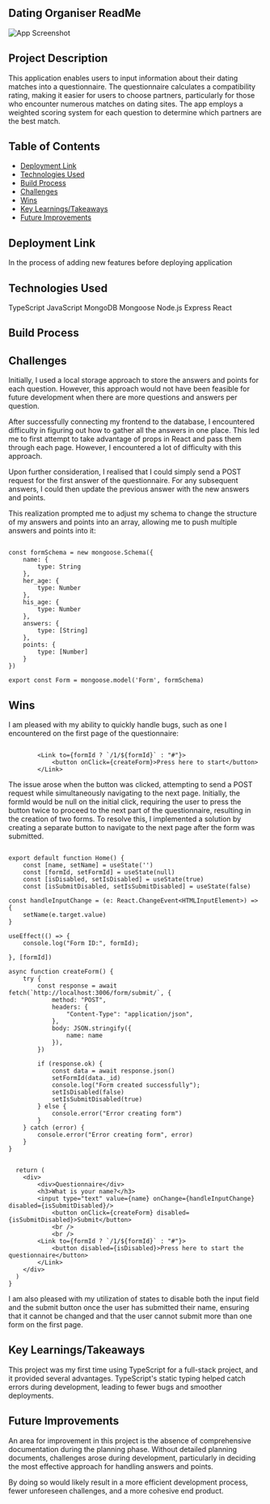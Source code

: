 ## Dating Organiser ReadMe

![App Screenshot](example.png)

## Project Description

This application enables users to input information about their dating matches into a questionnaire. The questionnaire calculates a compatibility rating, making it easier for users to choose partners, particularly for those who encounter numerous matches on dating sites. The app employs a weighted scoring system for each question to determine which partners are the best match.

## Table of Contents

- [Deployment Link](#deployment-link)
- [Technologies Used](#technologies-used)
- [Build Process](#build-process)
- [Challenges](#challenges)
- [Wins](#wins)
- [Key Learnings/Takeaways](#key-learningstakeaways)
- [Future Improvements](#future-improvements)

## Deployment Link

In the process of adding new features before deploying application

## Technologies Used

TypeScript JavaScript MongoDB Mongoose Node.js Express React

## Build Process

## Challenges

Initially, I used a local storage approach to store the answers and points for each question. However, this approach would not have been feasible for future development when there are more questions and answers per question.

After successfully connecting my frontend to the database, I encountered difficulty in figuring out how to gather all the answers in one place. This led me to first attempt to take advantage of props in React and pass them through each page. However, I encountered a lot of difficulty with this approach.

Upon further consideration, I realised that I could simply send a POST request for the first answer of the questionnaire. For any subsequent answers, I could then update the previous answer with the new answers and points.

This realization prompted me to adjust my schema to change the structure of my answers and points into an array, allowing me to push multiple answers and points into it:

```

const formSchema = new mongoose.Schema({
    name: {
        type: String
    },
    her_age: {
        type: Number
    },
    his_age: {
        type: Number
    },
    answers: {
        type: [String]
    },
    points: {
        type: [Number]
    }
})

export const Form = mongoose.model('Form', formSchema)

```

## Wins

I am pleased with my ability to quickly handle bugs, such as one I encountered on the first page of the questionnaire:

```

        <Link to={formId ? `/1/${formId}` : "#"}>
            <button onClick={createForm}>Press here to start</button>
        </Link>

```

The issue arose when the button was clicked, attempting to send a POST request while simultaneously navigating to the next page. Initially, the formId would be null on the initial click, requiring the user to press the button twice to proceed to the next part of the questionnaire, resulting in the creation of two forms. To resolve this, I implemented a solution by creating a separate button to navigate to the next page after the form was submitted.

```

export default function Home() {
    const [name, setName] = useState('')
    const [formId, setFormId] = useState(null)
    const [isDisabled, setIsDisabled] = useState(true)
    const [isSubmitDisabled, setIsSubmitDisabled] = useState(false)

const handleInputChange = (e: React.ChangeEvent<HTMLInputElement>) => {
    setName(e.target.value)
}

useEffect(() => {
    console.log("Form ID:", formId);
    
}, [formId])

async function createForm() {
    try {
        const response = await fetch(`http://localhost:3006/form/submit/`, {
            method: "POST",
            headers: {
                "Content-Type": "application/json",
            },
            body: JSON.stringify({
                name: name
            }),
        })

        if (response.ok) {
            const data = await response.json()
            setFormId(data._id)
            console.log("Form created successfully");
            setIsDisabled(false)
            setIsSubmitDisabled(true)
        } else {
            console.error("Error creating form")
        }
    } catch (error) {
        console.error("Error creating form", error)
    }
}


  return (
    <div>
        <div>Questionnaire</div>
        <h3>What is your name?</h3>
        <input type="text" value={name} onChange={handleInputChange} disabled={isSubmitDisabled}/>
            <button onClick={createForm} disabled={isSubmitDisabled}>Submit</button>
            <br />
            <br />
        <Link to={formId ? `/1/${formId}` : "#"}>
            <button disabled={isDisabled}>Press here to start the questionnaire</button>
        </Link>
    </div>
  )
}

```

I am also pleased with my utilization of states to disable both the input field and the submit button once the user has submitted their name, ensuring that it cannot be changed and that the user cannot submit more than one form on the first page.


## Key Learnings/Takeaways

This project was my first time using TypeScript for a full-stack project, and it provided several advantages. TypeScript's static typing helped catch errors during development, leading to fewer bugs and smoother deployments.

## Future Improvements

An area for improvement in this project is the absence of comprehensive documentation during the planning phase. Without detailed planning documents, challenges arose during development, particularly in deciding the most effective approach for handling answers and points.

By doing so would likely result in a more efficient development process, fewer unforeseen challenges, and a more cohesive end product.